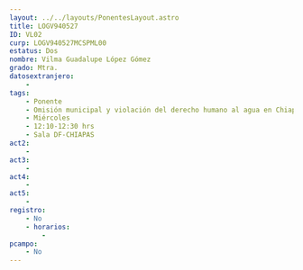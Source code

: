 ```yaml
---
layout: ../../layouts/PonentesLayout.astro
title: LOGV940527
ID: VL02
curp: LOGV940527MCSPML00
estatus: Dos
nombre: Vilma Guadalupe López Gómez
grado: Mtra.
datosextranjero:
    - 
tags:
    - Ponente
    - Omisión municipal y violación del derecho humano al agua en Chiapas, México
    - Miércoles
    - 12:10-12:30 hrs
    - Sala DF-CHIAPAS
act2: 
    - 
act3: 
    - 
act4: 
    - 
act5: 
    - 
registro:
    - No
    - horarios:
        -
pcampo:
    - No
---
```

